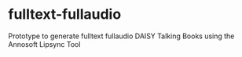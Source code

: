 fulltext-fullaudio
==================

Prototype to generate fulltext fullaudio DAISY Talking Books using the Annosoft Lipsync Tool
